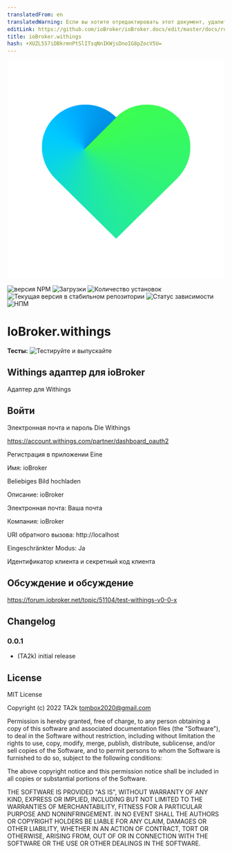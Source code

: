 ```yaml
---
translatedFrom: en
translatedWarning: Если вы хотите отредактировать этот документ, удалите поле «translationFrom», в противном случае этот документ будет снова автоматически переведен
editLink: https://github.com/ioBroker/ioBroker.docs/edit/master/docs/ru/adapterref/iobroker.withings/README.md
title: ioBroker.withings
hash: +XUZL557iDBkrmnPtSlITsqNnIKWjsDnoIG8pZocV5U=
---
```

![Логотип](../../../en/adapterref/iobroker.withings/admin/withings.png)

![версия NPM](https://img.shields.io/npm/v/iobroker.withings.svg)
![Загрузки](https://img.shields.io/npm/dm/iobroker.withings.svg)
![Количество установок](https://iobroker.live/badges/withings-installed.svg)
![Текущая версия в стабильном репозитории](https://iobroker.live/badges/withings-stable.svg)
![Статус зависимости](https://img.shields.io/david/TA2k/iobroker.withings.svg)
![НПМ](https://nodei.co/npm/iobroker.withings.png?downloads=true)

# IoBroker.withings
**Тесты:** ![Тестируйте и выпускайте](https://github.com/TA2k/ioBroker.withings/workflows/Test%20and%20Release/badge.svg)

## Withings адаптер для ioBroker
Адаптер для Withings

## Войти
Электронная почта и пароль Die Withings

https://account.withings.com/partner/dashboard_oauth2

Регистрация в приложении Eine

Имя: ioBroker

Beliebiges Bild hochladen

Описание: ioBroker

Электронная почта: Ваша почта

Компания: ioBroker

URI обратного вызова: http://localhost

Eingeschränkter Modus: Ja

Идентификатор клиента и секретный код клиента

## Обсуждение и обсуждение
<https://forum.iobroker.net/topic/51104/test-withings-v0-0-x>

## Changelog

### 0.0.1
* (TA2k) initial release

## License
MIT License

Copyright (c) 2022 TA2k <tombox2020@gmail.com>

Permission is hereby granted, free of charge, to any person obtaining a copy
of this software and associated documentation files (the "Software"), to deal
in the Software without restriction, including without limitation the rights
to use, copy, modify, merge, publish, distribute, sublicense, and/or sell
copies of the Software, and to permit persons to whom the Software is
furnished to do so, subject to the following conditions:

The above copyright notice and this permission notice shall be included in all
copies or substantial portions of the Software.

THE SOFTWARE IS PROVIDED "AS IS", WITHOUT WARRANTY OF ANY KIND, EXPRESS OR
IMPLIED, INCLUDING BUT NOT LIMITED TO THE WARRANTIES OF MERCHANTABILITY,
FITNESS FOR A PARTICULAR PURPOSE AND NONINFRINGEMENT. IN NO EVENT SHALL THE
AUTHORS OR COPYRIGHT HOLDERS BE LIABLE FOR ANY CLAIM, DAMAGES OR OTHER
LIABILITY, WHETHER IN AN ACTION OF CONTRACT, TORT OR OTHERWISE, ARISING FROM,
OUT OF OR IN CONNECTION WITH THE SOFTWARE OR THE USE OR OTHER DEALINGS IN THE
SOFTWARE.